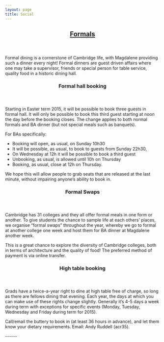 ```yaml
---
layout: page
title: Social
---
```


<header id="Formals">
	<h2><a href="#Formals">Formals</a></h2>
</header>
<section>
	<p>Formal dining is a cornerstone of Cambridge life, with Magdalene providing such a dinner every night! Formal dinners are guest driven affairs where one may take a supervisor, friends or special person for table service, quality food in a historic dining hall.</p>
</section>

<section>
	<header>
		<h3>Formal hall booking</h3>
	</header>
		<p>Starting in Easter term 2015, it will be possible to book three guests in formal hall. It will only be possible to book this third guest starting at noon the day before the booking closes. The change applies to both normal formals and BA dinner (but not special meals such as banquets).</p>
		<p>
		For BAs specifically:
		<ul>
		  <li> Booking will open, as usual, on Sunday 10h30</li>
		  <li> It will be possible, as usual, to book to guests from Sunday 22h30,</li>
		  <li> On Wednesday at 12h it will be possible to book a third guest</li>
			<li> Unbooking, as usual, is allowed until 10h on Thursday</li>
			<li> Booking, as usual, close at 12h on Thursday.</li>
		</ul>
		We hope this will allow people to grab seats that are released at the last minute, without impairing anyone’s ability to book in.
		</p>
</section>

<section>
	<header>
		<h3>Formal Swaps</h3>
	</header>
<p>Cambridge has 31 colleges and they all offer formal meals in one form or another. To give students the chance to sample life at each others’ places, we organise “formal swaps” throughout the year, whereby we go to formal at another college one week and host them for BA dinner at Magdalene another week.</p>

<p>This is a great chance to explore the diversity of Cambridge colleges, both in terms of architecture and the quality of food! The preferred method of payment is via online transfer.</p>
</section>

<section>
<header>
	<h3>High table booking</h3>
</header>

<p>Grads have a twice-a-year right to dine at high table free of charge, so long as there are fellows dining that evening. Each year, the days at which you can make use of these rights change slightly. Generally it’s 4-5 days a week during term with exceptions for specific events (Monday, Tuesday, Wednesday and Friday during term for 2015).</p>

<p>Call/email the buttery to book in (at least 36 hours in advance), and let them know your dietary requirements. Email: Andy Ruddell (acr35).</p>
</section>
------
